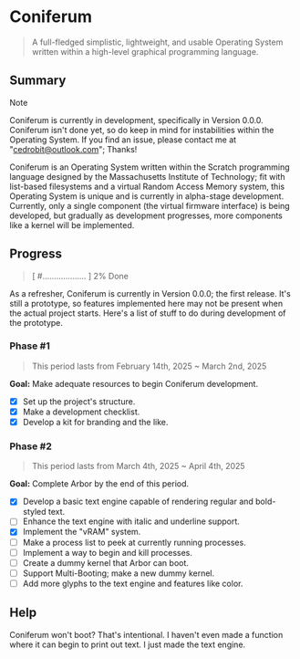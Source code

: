 # Coniferum
> A full-fledged simplistic, lightweight, and usable Operating System written within a high-level graphical programming language.
## Summary
> [!NOTE]
> Coniferum is currently in development, specifically in Version 0.0.0. Coniferum isn't done yet, so do keep in mind for instabilities within the Operating System. If you find an issue, please contact me at "cedrobit@outlook.com"; Thanks!

Coniferum is an Operating System written within the Scratch programming language designed by the Massachusetts Institute of Technology; fit with list-based filesystems and a virtual Random Access Memory system, this Operating System is unique and is currently in alpha-stage development. Currently, only a single component (the virtual firmware interface) is being developed, but gradually as development progresses, more components like a kernel will be implemented.
## Progress
> [ #................... ] 2% Done

As a refresher, Coniferum is currently in Version 0.0.0; the first release. It's still a prototype, so features implemented here may not be present when the actual project starts. Here's a list of stuff to do during development of the prototype.

### Phase #1
> This period lasts from February 14th, 2025  ~  March 2nd, 2025

**Goal:** Make adequate resources to begin Coniferum development.
- [x] Set up the project's structure.
- [x] Make a development checklist.
- [x] Develop a kit for branding and the like.

### Phase #2
> This period lasts from March 4th, 2025  ~  April 4th, 2025

**Goal:** Complete Arbor by the end of this period.
- [x] Develop a basic text engine capable of rendering regular and bold-styled text.
- [ ] Enhance the text engine with italic and underline support.
- [x] Implement the "vRAM" system.
- [ ] Make a process list to peek at currently running processes.
- [ ] Implement a way to begin and kill processes.
- [ ] Create a dummy kernel that Arbor can boot.
- [ ] Support Multi-Booting; make a new dummy kernel.
- [ ] Add more glyphs to the text engine and features like color.

## Help
Coniferum won't boot? That's intentional. I haven't even made a function where it can begin to print out text. I just made the text engine.
